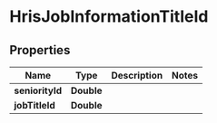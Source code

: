 

# HrisJobInformationTitleId


## Properties

| Name | Type | Description | Notes |
|------------ | ------------- | ------------- | -------------|
|**seniorityId** | **Double** |  |  |
|**jobTitleId** | **Double** |  |  |



